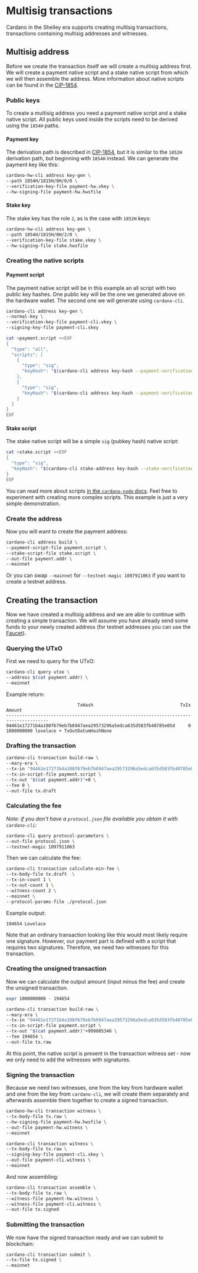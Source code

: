 # Multisig transactions
Cardano in the Shelley era supports creating multisig transactions, transactions containing multisig addresses and witnesses.

## Multisig address
Before we create the transaction itself we will create a multisig address first. We will create a payment native script and a stake native script from which we will then assemble the address. More information about native scripts can be found in the [CIP-1854](https://github.com/cardano-foundation/CIPs/blob/master/CIP-1854/CIP-1854.md).

### Public keys
To create a multisig address you need a payment native script and a stake native script. All public keys used inside the scripts need to be derived using the `1854H` paths.

#### Payment key
The derivation path is described in [CIP-1854](https://github.com/cardano-foundation/CIPs/blob/master/CIP-1854/CIP-1854.md), but it is similar to the `1852H` derivation path, but beginning with `1854H` instead. We can generate the payment key like this:
```sh
cardano-hw-cli address key-gen \
--path 1854H/1815H/0H/0/0 \
--verification-key-file payment-hw.vkey \
--hw-signing-file payment-hw.hwsfile
```

#### Stake key
The stake key has the role `2`, as is the case with `1852H` keys:
```sh
cardano-hw-cli address key-gen \
--path 1854H/1815H/0H/2/0 \
--verification-key-file stake.vkey \
--hw-signing-file stake.hwsfile
```

### Creating the native scripts

#### Payment script
The payment native script will be in this example an all script with two public key hashes. One public key will be the one we generated above on the hardware wallet. The second one we will generate using `cardano-cli`.
```sh
cardano-cli address key-gen \
--normal-key \
--verification-key-file payment-cli.vkey \
--signing-key-file payment-cli.skey

cat >payment.script <<EOF
{
  "type": "all",
  "scripts": [
    {
      "type": "sig",
      "keyHash": "$(cardano-cli address key-hash --payment-verification-key-file payment-hw.vkey)"
    },
    {
      "type": "sig",
      "keyHash": "$(cardano-cli address key-hash --payment-verification-key-file payment-cli.vkey)"
    }
  ]
}
EOF
```

#### Stake script
The stake native script will be a simple `sig` (pubkey hash) native script:
```sh
cat >stake.script <<EOF
{
  "type": "sig",
  "keyHash": "$(cardano-cli stake-address key-hash --stake-verification-key-file stake.vkey)"
}
EOF
```

You can read more about scripts [in the `cardano-node` docs](https://github.com/input-output-hk/cardano-node/blob/master/doc/reference/simple-scripts.md). Feel free to experiment with creating more complex scripts. This example is just a very simple demonstration.

### Create the address
Now you will want to create the payment address:
```sh
cardano-cli address build \
--payment-script-file payment.script \
--stake-script-file stake.script \
--out-file payment.addr \
--mainnet
```
Or you can swap `--mainnet` for `--testnet-magic 1097911063` if you want to create a testnet address.

## Creating the transaction
Now we have created a multisig address and we are able to continue with creating a simple transaction. We will assume you have already send some funds to your newly created address (for testnet addresses you can use the [Faucet](https://testnets.cardano.org/en/testnets/cardano/tools/faucet/)).

### Querying the UTxO
First we need to query for the UTxO:
```sh
cardano-cli query utxo \
--address $(cat payment.addr) \
--mainnet
```

Example return:
```
                           TxHash                                 TxIx        Amount
--------------------------------------------------------------------------------------
94461e17271b4a108f679eb7b6947aea29573296a5edca635d583fb40785e05d     0        1000000000 lovelace + TxOutDatumHashNone
```

### Drafting the transaction
```sh
cardano-cli transaction build-raw \
--mary-era \
--tx-in "94461e17271b4a108f679eb7b6947aea29573296a5edca635d583fb40785e05d#0" \
--tx-in-script-file payment.script \
--tx-out "$(cat payment.addr)"+0 \
--fee 0 \
--out-file tx.draft
```

### Calculating the fee
*Note: if you don't have a `protocol.json` file available you obtain it with `cardano-cli`:*
```sh
cardano-cli query protocol-parameters \
--out-file protocol.json \
--testnet-magic 1097911063
```

Then we can calculate the fee:
```sh
cardano-cli transaction calculate-min-fee \
--tx-body-file tx.draft  \
--tx-in-count 1 \
--tx-out-count 1 \
--witness-count 2 \
--mainnet \
--protocol-params-file ./protocol.json
```
Example output:
```
194654 Lovelace
```
Note that an ordinary transaction looking like this would most likely require one signature. However, our payment part is defined with a script that requires two signatures. Therefore, we need two witnesses for this transaction.

### Creating the unsigned transaction
Now we can calculate the output amount (input minus the fee) and create the unsigned transaction.
```sh
expr 1000000000 - 194654
```
```sh
cardano-cli transaction build-raw \
--mary-era \
--tx-in "94461e17271b4a108f679eb7b6947aea29573296a5edca635d583fb40785e05d#0" \
--tx-in-script-file payment.script \
--tx-out "$(cat payment.addr)"+999805346 \
--fee 194654 \
--out-file tx.raw
```
At this point, the native script is present in the transaction witness set - now we only need to add the witnesses with signatures.

### Signing the transaction
Because we need two witnesses, one from the key from hardware wallet and one from the key from `cardano-cli`, we will create them separately and afterwards assemble them together to create a signed transaction.
```sh
cardano-hw-cli transaction witness \
--tx-body-file tx.raw \
--hw-signing-file payment-hw.hwsfile \
--out-file payment-hw.witness \
--mainnet

cardano-cli transaction witness \
--tx-body-file tx.raw \
--signing-key-file payment-cli.skey \
--out-file payment-cli.witness \
--mainnet
```
And now assembling:
```sh
cardano-cli transaction assemble \
--tx-body-file tx.raw \
--witness-file payment-hw.witness \
--witness-file payment-cli.witness \
--out-file tx.signed
```

### Submitting the transaction
We now have the signed transaction ready and we can submit to blockchain:
```sh
cardano-cli transaction submit \
--tx-file tx.signed \
--mainnet
```
